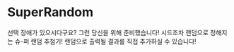 # SuperRandom
선택 장애가 있으시다구요?
그런 당신을 위해 준비했습니다! 
시드조차 랜덤으로 정해지는 슈-퍼 랜덤 추첨기! 
랜덤으로 출력될 결과를 직접 추가하실 수 있습니다!
